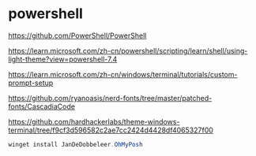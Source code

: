 # powershell

<https://github.com/PowerShell/PowerShell>

https://learn.microsoft.com/zh-cn/powershell/scripting/learn/shell/using-light-theme?view=powershell-7.4

https://learn.microsoft.com/zh-cn/windows/terminal/tutorials/custom-prompt-setup

https://github.com/ryanoasis/nerd-fonts/tree/master/patched-fonts/CascadiaCode

https://github.com/hardhackerlabs/theme-windows-terminal/tree/f9cf3d596582c2ae7cc2424d4428df4065327f00

```powershell
winget install JanDeDobbeleer.OhMyPosh
```
